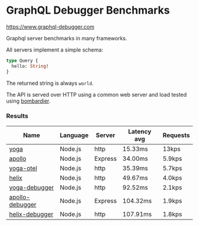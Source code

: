 <!-- README.md is generated from README.ecr, do not edit -->

# GraphQL Debugger Benchmarks

https://www.graphql-debugger.com

Graphql server benchmarks in many frameworks.

All servers implement a simple schema:

```graphql
type Query {
  hello: String!
}
```

The returned string is always `world`.

The API is served over HTTP using a common web server and load tested using [bombardier](https://github.com/codesenberg/bombardier).

### Results

| Name                          | Language      | Server          | Latency avg      | Requests      |
| ----------------------------  | ------------- | --------------- | ---------------- | ------------- |
| [yoga](https://github.com/dotansimha/graphql-yoga) | Node.js | http | 15.33ms | 13kps |
| [apollo](https://github.com/apollographql/apollo-server) | Node.js | Express | 34.00ms | 5.9kps |
| [yoga-otel](https://github.com/open-telemetry/opentelemetry-js/) | Node.js | http | 35.39ms | 5.7kps |
| [helix](https://github.com/contra/graphql-helix) | Node.js | http | 49.67ms | 4.0kps |
| [yoga-debugger](https://graphql-debugger.com/docs/plugins/yoga) | Node.js | http | 92.52ms | 2.1kps |
| [apollo-debugger](https://graphql-debugger.com/docs/plugins/apollo) | Node.js | Express | 104.32ms | 1.9kps |
| [helix-debugger](https://github.com/rocket-connect/graphql-debugger) | Node.js | http | 107.91ms | 1.8kps |
